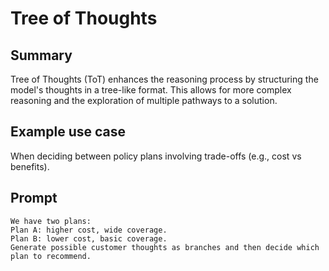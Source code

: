 
# Tree of Thoughts

## Summary

Tree of Thoughts (ToT) enhances the reasoning process by structuring the model's thoughts in a tree-like format. This allows for more complex reasoning and the exploration of multiple pathways to a solution.

## Example use case

When deciding between policy plans involving trade-offs (e.g., cost vs benefits).

## Prompt


```
We have two plans:
Plan A: higher cost, wide coverage.
Plan B: lower cost, basic coverage.
Generate possible customer thoughts as branches and then decide which plan to recommend.
```